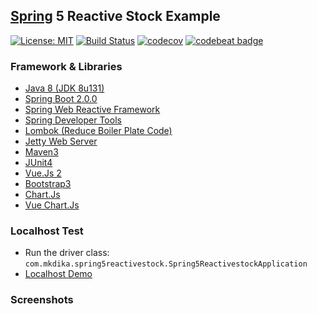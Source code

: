 ## [Spring](https://spring.io/) 5 Reactive Stock Example
[![License: MIT](https://img.shields.io/badge/License-MIT-blue.svg)](/LICENSE)
[![Build Status](https://travis-ci.org/mkdika/spring5-reactive-stock.svg?branch=master)](https://travis-ci.org/mkdika/spring5-reactive-stock)
[![codecov](https://codecov.io/gh/mkdika/spring5-reactive-stock/branch/master/graph/badge.svg)](https://codecov.io/gh/mkdika/spring5-reactive-stock)
[![codebeat badge](https://codebeat.co/badges/15eb2857-a8c5-40b1-9f63-b5581017b5a2)](https://codebeat.co/projects/github-com-mkdika-spring5-rest-api-master)


### Framework & Libraries
- [Java 8 (JDK 8u131)](http://www.oracle.com/technetwork/java/javase/downloads/jdk8-downloads-2133151.html)
- [Spring Boot 2.0.0](https://docs.spring.io/spring-boot/docs/current-SNAPSHOT/reference/htmlsingle/)
- [Spring Web Reactive Framework](http://docs.spring.io/spring-framework/docs/5.0.0.M1/spring-framework-reference/html/web-reactive.html)
- [Spring Developer Tools](https://docs.spring.io/spring-boot/docs/current/reference/html/using-boot-devtools.html)
- [Lombok (Reduce Boiler Plate Code)](https://projectlombok.org/)
- [Jetty Web Server](http://www.eclipse.org/jetty/)
- [Maven3](https://maven.apache.org/)
- [JUnit4](http://junit.org/junit4/)
- [Vue.Js 2](https://vuejs.org/)
- [Bootstrap3](http://getbootstrap.com/)
- [Chart.Js](http://www.chartjs.org/)
- [Vue Chart.Js](https://github.com/kevinongko/vue-chart-js)


### Localhost Test
- Run the driver class: `com.mkdika.spring5reactivestock.Spring5ReactivestockApplication`
- [Localhost Demo](http://localhost:8123/)


### Screenshots

